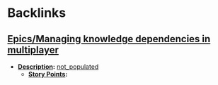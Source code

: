 
# Backlinks
## [Epics/Managing knowledge dependencies in multiplayer](<Epics/Managing knowledge dependencies in multiplayer.md>)
- **[Description](<Description.md>):** [not_populated](<not_populated.md>)
    - **[Story Points](<Story Points.md>):**


